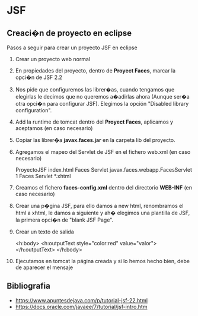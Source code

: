 # JSF

## Creaci�n de proyecto en eclipse

Pasos a seguir para crear un proyecto JSF en eclipse

1. Crear un proyecto web normal
2. En propiedades del proyecto, dentro de **Proyect Faces**, marcar la opci�n de JSF 2.2
3. Nos pide que configuremos las librer�as,  cuando tengamos que elegirlas le decimos que no queremos a�adirlas ahora (Aunque ser�a otra opci�n para configurar JSF). Elegimos la opción "Disabled library configuration".
4. Add la runtime de tomcat dentro del **Proyect Faces**, aplicamos y aceptamos (en caso necesario)
5. Copiar las librer�a **javax.faces.jar** en la carpeta lib del proyecto. 
6. Agregamos el mapeo del Servlet de JSF en el fichero web.xml (en caso necesario)

	<display-name>ProyectoJSF</display-name>
	  <welcome-file-list>
	    <welcome-file>index.html</welcome-file>
	  </welcome-file-list>
	  <servlet>
	    <servlet-name>Faces Servlet</servlet-name>
	    <servlet-class>javax.faces.webapp.FacesServlet</servlet-class>
	    <load-on-startup>1</load-on-startup>
	  </servlet>
	  <servlet-mapping>
	    <servlet-name>Faces Servlet</servlet-name>
	    <url-pattern>*.xhtml</url-pattern>
	</servlet-mapping>

7. Creamos el fichero **faces-config.xml** dentro del directorio **WEB-INF** (en caso necesario)

	<?xml version="1.0" encoding="UTF-8"?>
	<faces-config
	    xmlns="http://xmlns.jcp.org/xml/ns/javaee"
	    xmlns:xsi="http://www.w3.org/2001/XMLSchema-instance"
	    xsi:schemaLocation="http://xmlns.jcp.org/xml/ns/javaee http://xmlns.jcp.org/xml/ns/javaee/web-facesconfig_2_2.xsd"
	    version="2.2">
	
	</faces-config>
	
7. Crear una p�gina JSF, para ello damos a new html, renombramos el html a xhtml, le damos a siguiente y ah� elegimos una plantilla de JSF, la primera opci�n de "blank JSF Page".
8. Crear un texto de salida

	<h:body>
		<h:outputText style="color:red" value="valor"></h:outputText>
	</h:body>
	
9. Ejecutamos en tomcat la página creada y si lo hemos hecho bien, debe de aparecer el mensaje

## Bibliografia

- <https://www.apuntesdejava.com/p/tutorial-jsf-22.html>
- <https://docs.oracle.com/javaee/7/tutorial/jsf-intro.htm>
